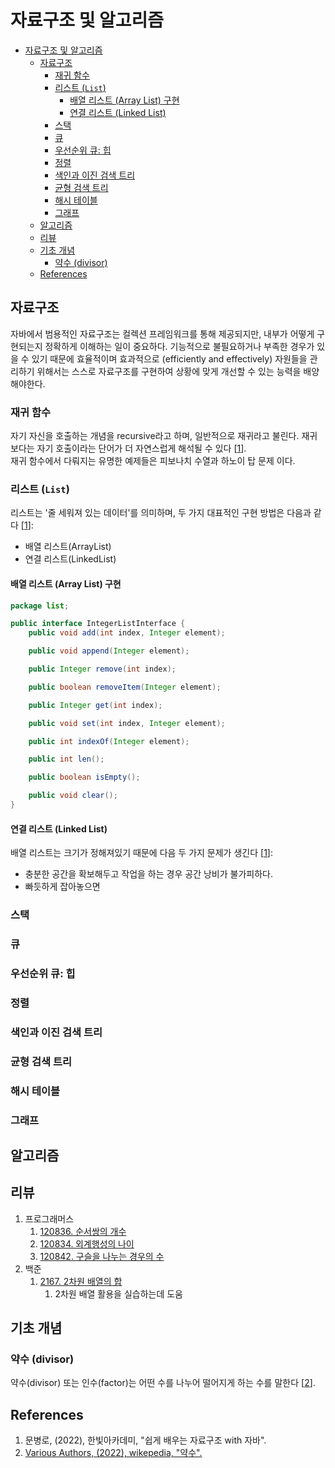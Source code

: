 # 자료구조 및 알고리즘
- [자료구조 및 알고리즘](#자료구조-및-알고리즘)
  - [자료구조](#자료구조)
    - [재귀 함수](#재귀-함수)
    - [리스트 (`List`)](#리스트-list)
      - [배열 리스트 (Array List) 구현](#배열-리스트-array-list-구현)
      - [연결 리스트 (Linked List)](#연결-리스트-linked-list)
    - [스택](#스택)
    - [큐](#큐)
    - [우선순위 큐: 힙](#우선순위-큐-힙)
    - [정렬](#정렬)
    - [색인과 이진 검색 트리](#색인과-이진-검색-트리)
    - [균형 검색 트리](#균형-검색-트리)
    - [해시 테이블](#해시-테이블)
    - [그래프](#그래프)
  - [알고리즘](#알고리즘)
  - [리뷰](#리뷰)
  - [기초 개념](#기초-개념)
    - [약수 (divisor)](#약수-divisor)
  - [References](#references)
## 자료구조
자바에서 범용적인 자료구조는 컬렉션 프레임워크를 통해 제공되지만, 내부가 어떻게 구현되는지 정확하게 이해하는 일이 중요하다. 기능적으로 불필요하거나 부족한 경우가 있을 수 있기 때문에 효율적이며 효과적으로 (efficiently and effectively) 자원들을 관리하기 위해서는 스스로 자료구조를 구현하여 상황에 맞게 개선할 수 있는 능력을 배양해야한다.
### 재귀 함수
자기 자신을 호출하는 개념을 recursive라고 하며, 일반적으로 재귀라고 불린다. 재귀 보다는 자기 호출이라는 단어가 더 자연스럽게 해석될 수 있다 [[1](#references)].  
재귀 함수에서 다뤄지는 유명한 예제들은 피보나치 수열과 하노이 탑 문제 이다.
### 리스트 (`List`)
리스트는 '줄 세워져 있는 데이터'를 의미하며, 두 가지 대표적인 구현 방법은 다음과 같다 [[1](#references)]:
* 배열 리스트(ArrayList)
* 연결 리스트(LinkedList)
#### 배열 리스트 (Array List) 구현
```java
package list;

public interface IntegerListInterface {
    public void add(int index, Integer element);

    public void append(Integer element);

    public Integer remove(int index);

    public boolean removeItem(Integer element);

    public Integer get(int index);

    public void set(int index, Integer element);

    public int indexOf(Integer element);

    public int len();

    public boolean isEmpty();

    public void clear();
}
```
#### 연결 리스트 (Linked List)
배열 리스트는 크기가 정해져있기 때문에 다음 두 가지 문제가 생긴다 [[1](#references)]:
* 충분한 공간을 확보해두고 작업을 하는 경우 공간 낭비가 불가피하다.
* 빠듯하게 잡아놓으면 
### 스택
### 큐
### 우선순위 큐: 힙
### 정렬
### 색인과 이진 검색 트리
### 균형 검색 트리
### 해시 테이블
### 그래프
## 알고리즘
## 리뷰
1. 프로그래머스
   1. [120836. 순서쌍의 개수](./프로그래머스/lv0/120836. 순서쌍의 개수)
   2. [120834. 외계행성의 나이](./프로그래머스/lv0/120834. 외계행성의 나이)
   3. [120842. 구슬을 나누는 경우의 수](./프로그래머스/lv0/120840. 구슬을 나누는 경우의 수)
2. 백준
   1. [2167. 2차원 배열의 합](./백준/Silver/2167. 2차원 배열의 합)
      1. 2차원 배열 활용을 실습하는데 도움
## 기초 개념
### 약수 (divisor)
약수(divisor) 또는 인수(factor)는 어떤 수를 나누어 떨어지게 하는 수를 말한다 [[2](#references)].

## References
1. 문병로, (2022), 한빛아카데미, "쉽게 배우는 자료구조 with 자바".
2. [Various Authors, (2022), wikepedia, "약수".](https://ko.wikipedia.org/wiki/%EC%95%BD%EC%88%98)